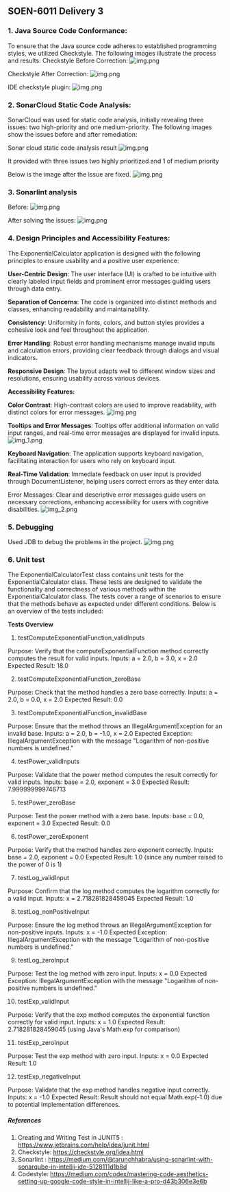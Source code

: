 ## **SOEN-6011 Delivery 3**

### 1. Java Source Code Conformance:

To ensure that the Java source code adheres to established programming styles, we utilized Checkstyle. The following images illustrate the process and results:
Checkstyle Before Correction:
   ![img.png](src/main/resources/images/checkstyle.png)

Checkstyle After Correction:
    ![img.png](src/main/resources/images/checkstyleafter.png)

IDE checkstyle plugin:
   ![img.png](src/main/resources/images/IDEcheckstyle.png)

### 2. SonarCloud Static Code Analysis:

SonarCloud was used for static code analysis, initially revealing three issues: two high-priority and one medium-priority. 
The following images show the issues before and after remediation:

Sonar cloud static code analysis result
![img.png](src/main/resources/images/SonarCloudBefore.png)

It provided with three issues two highly prioritized and 1 of medium priority

Below is the image after the issue are fixed.
![img.png](src/main/resources/images/SonarcloudAfter.png)

### 3. Sonarlint analysis
Before:
![img.png](src/main/resources/images/SonarlintBefore.png)

After solving the issues:
![img.png](src/main/resources/images/SonarlintAfter.png)

### 4. Design Principles and Accessibility Features:

The ExponentialCalculator application is designed with the following principles to ensure usability and a positive user experience:

**User-Centric Design**: The user interface (UI) is crafted to be intuitive with clearly labeled input fields and prominent error messages guiding users through data entry.

**Separation of Concerns**: The code is organized into distinct methods and classes, enhancing readability and maintainability.

**Consistency**: Uniformity in fonts, colors, and button styles provides a cohesive look and feel throughout the application.

**Error Handling**: Robust error handling mechanisms manage invalid inputs and calculation errors, providing clear feedback through dialogs and visual indicators.

**Responsive Design**: The layout adapts well to different window sizes and resolutions, ensuring usability across various devices.

**Accessibility Features:**

**Color Contrast**: High-contrast colors are used to improve readability, with distinct colors for error messages.
![img.png](src/main/resources/images/img.png)

**Tooltips and Error Messages**: Tooltips offer additional information on valid input ranges, and real-time error messages are displayed for invalid inputs.
![img_1.png](src/main/resources/images/img_1.png)

**Keyboard Navigation**: The application supports keyboard navigation, facilitating interaction for users who rely on keyboard input.

**Real-Time Validation**: Immediate feedback on user input is provided through DocumentListener, helping users correct errors as they enter data.

Error Messages: Clear and descriptive error messages guide users on necessary corrections, enhancing accessibility for users with cognitive disabilities.
![img_2.png](src/main/resources/images/img_2.png)

### 5. Debugging
Used JDB to debug the problems in the project.
![img.png](src/main/resources/images/JDB.png)

### 6. Unit test
The ExponentialCalculatorTest class contains unit tests for the ExponentialCalculator class. These tests are designed to validate the functionality and correctness of various methods within the ExponentialCalculator class. The tests cover a range of scenarios to ensure that the methods behave as expected under different conditions. Below is an overview of the tests included:

**Tests Overview**
1. testComputeExponentialFunction_validInputs

Purpose: Verify that the computeExponentialFunction method correctly computes the result for valid inputs.
Inputs: a = 2.0, b = 3.0, x = 2.0
Expected Result: 18.0

2. testComputeExponentialFunction_zeroBase

Purpose: Check that the method handles a zero base correctly.
Inputs: a = 2.0, b = 0.0, x = 2.0
Expected Result: 0.0 

3. testComputeExponentialFunction_invalidBase

Purpose: Ensure that the method throws an IllegalArgumentException for an invalid base.
Inputs: a = 2.0, b = -1.0, x = 2.0
Expected Exception: IllegalArgumentException with the message "Logarithm of non-positive numbers is undefined."

4. testPower_validInputs

Purpose: Validate that the power method computes the result correctly for valid inputs.
Inputs: base = 2.0, exponent = 3.0
Expected Result: 7.999999999746713 

5. testPower_zeroBase

Purpose: Test the power method with a zero base.
Inputs: base = 0.0, exponent = 3.0
Expected Result: 0.0 

6. testPower_zeroExponent

Purpose: Verify that the method handles zero exponent correctly.
Inputs: base = 2.0, exponent = 0.0
Expected Result: 1.0 (since any number raised to the power of 0 is 1)

7. testLog_validInput

Purpose: Confirm that the log method computes the logarithm correctly for a valid input.
Inputs: x = 2.718281828459045 
Expected Result: 1.0

8. testLog_nonPositiveInput

Purpose: Ensure the log method throws an IllegalArgumentException for non-positive inputs.
Inputs: x = -1.0
Expected Exception: IllegalArgumentException with the message "Logarithm of non-positive numbers is undefined."

9. testLog_zeroInput

Purpose: Test the log method with zero input.
Inputs: x = 0.0
Expected Exception: IllegalArgumentException with the message "Logarithm of non-positive numbers is undefined."

10. testExp_validInput

Purpose: Verify that the exp method computes the exponential function correctly for valid input.
Inputs: x = 1.0
Expected Result: 2.718281828459045 (using Java's Math.exp for comparison)

11. testExp_zeroInput

Purpose: Test the exp method with zero input.
Inputs: x = 0.0
Expected Result: 1.0 

12. testExp_negativeInput

Purpose: Validate that the exp method handles negative input correctly.
Inputs: x = -1.0
Expected Result: Result should not equal Math.exp(-1.0) due to potential implementation differences.

##### References #####
1. Creating and Writing Test in JUNIT5 : https://www.jetbrains.com/help/idea/junit.html
2. Checkstyle: https://checkstyle.org/idea.html
3. Sonarlint : https://medium.com/@tarunchhabra/using-sonarlint-with-sonarqube-in-intellij-ide-5128111d1b8d
4. Codestyle: https://medium.com/codex/mastering-code-aesthetics-setting-up-google-code-style-in-intellij-like-a-pro-d43b306e3e6b

